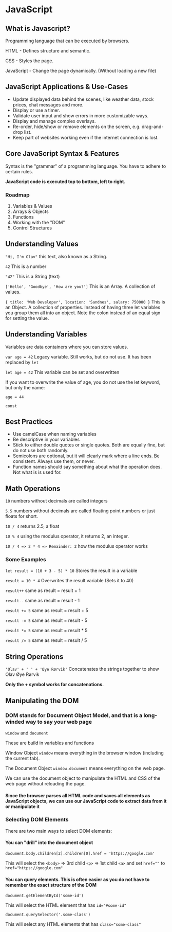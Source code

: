 # JavaScript

## What is Javascript?

Programming language that can be executed by browsers.

HTML - Defines structure and semantic.

CSS - Styles the page.

JavaScript - Change the page dynamically. (Without loading a new file)

## JavaScript Applications & Use-Cases

- Update displayed data behind the scenes, like weather data, stock prices, chat messages and more.
- Display or use a timer.
- Validate user input and show errors in more customizable ways.
- Display and manage complex overlays.
- Re-order, hide/show or remove elements on the screen, e.g. drag-and-drop list.
- Keep part of websites working even if the internet connection is lost.

## Core JavaScript Syntax & Features

Syntax is the "grammar" of a programming language. You have to adhere to certain rules.

**JavaScript code is executed top to bottom, left to right.**

### Roadmap

1. Variables & Values
2. Arrays & Objects
3. Functions
4. Working with the "DOM"
5. Control Structures

## Understanding Values

`"Hi, I'm Olav"` this text, also known as a String.

`42` This is a number

`"42"` This is a String (text)

`['Hello', 'Goodbye', 'How are you?']` This is an Array. A collection of values.

`{ title: 'Web Developer', location: 'Sandnes', salary: 750000 }` This is an Object. A collection of properties. Instead of having three let variables you group them all into an object. Note the colon instead of an equal sign for setting the value.

## Understanding Variables

Variables are data containers where you can store values.

`var age = 42` Legacy variable. Still works, but do not use. It has been replaced by `let`

`let age = 42` This variable can be set and overwritten

If you want to overwrite the value of age, you do not use the let keyword, but only the name:

`age = 44`

`const`

## Best Practices

- Use camelCase when naming variables
- Be descriptive in your variables
- Stick to either double quotes or single quotes. Both are equally fine, but do not use both randomly.
- Semicolons are optional, but it will clearly mark where a line ends. Be consistent. Always use them, or never.
- Function names should say something about what the operation does. Not what is is used for.

## Math Operations

`10` numbers without decimals are called integers

`5.5` numbers without decimals are called floating point numbers or just floats for short.

`10 / 4` returns 2.5, a float

`10 % 4` using the modulus operator, it returns 2, an integer.

`10 / 4 => 2 * 4 => Remainder: 2` how the modulus operator works

### Some Examples

`let result = (10 + 3 - 5) * 10` Stores the result in a variable

`result = 10 * 4` Overwrites the result variable (Sets it to 40)

`result++` same as result = result + 1

`result--` same as result = result - 1

`result += 5` same as result = result + 5

`result -= 5` same as result = result - 5

`result *= 5` same as result = result \* 5

`result /= 5` same as result = result / 5

## String Operations

`'Olav' + ' ' + 'Øye Rørvik'` Concatenates the strings together to show Olav Øye Rørvik

**Only the + symbol works for concatenations.**

## Manipulating the DOM

### DOM stands for Document Object Model, and that is a long-winded way to say your web page

`window` and `document`

These are build in variables and functions

Window Object `window` means everything in the browser window (including the current tab).

The Document Object `window.document` means everything on the web page.

We can use the document object to manipulate the HTML and CSS of the web page without reloading the page.

#### Since the browser parses all HTML code and saves all elements as JavaScript objects, we can use our JavaScript code to extract data from it or manipulate it

### Selecting DOM Elements

There are two main ways to select DOM elements:

#### You can "drill" into the document object

`document.body.children[2].children[0].href = 'https://google.com'`

This will select the `<body>` => 3rd child `<p>` => 1st child `<a>` and set `href=""` to `href="https://google.com"`

#### You can query elements. This is often easier as you do not have to remember the exact structure of the DOM

`document.getElementById('some-id')`

This will select the HTML element that has `id="#some-id"`

`document.querySelector('.some-class')`

This will select any HTML elements that has `class="some-class"`
